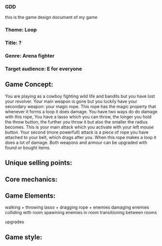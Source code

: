 ### GDD

this is the game design document of my game

### Theme: Loop

### Title: ?

### Genre: Arena fighter

### Target audience: E for everyone

## Game Concept:

You are playing as a cowboy fighting wild life and bandits but you have lost your revolver. Your main weapon is gone but you luckily have your secondary weapon: your magic rope. This rope has the magic property that whenever it forms a loop it does damage. You have two ways do do damage with this rope, You have a lasso which you can throw, the longer you hold the throw button, the further you throw it but also the smaller the radius becomes. This is your main attack which you activate with your left mouse button. Your second (more powerfull) attack is a piece of rope you have attached to your belt, which drags after you. When this rope makes a loop it does a lot of damage. Both weapons and armour can be upgraded with found or bought items.

## Unique selling points:

## Core mechanics:

## Game Elements:

walking +
throwing lasso +
dragging rope +
enemies
damaging enemies
colliding with room
spawining enemies in room
transitioning between rooms

upgrades

## Game style:

